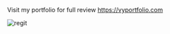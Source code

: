 Visit my portfolio for full review
https://vyportfolio.com


![regit](https://github.com/user-attachments/assets/ce88ae15-379e-4f5a-adad-7a74042efd30)
